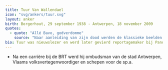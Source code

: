 ```yaml
---
title: Tuur Van Wallendael
icon: "svg/ankers/tuur.svg"
layout: anker
birth: Borgerhout, 29 september 1938 - Antwerpen, 18 november 2009
quotes:
  - quote: "Allé Bavo, godverdomme"
    source: "Naar aanleiding van zijn dood werden de klassieke beelden te zien waarop Van Wallendael te zien is op het strand van Zeebrugge, scheldend op collega Bavo Claes."
bio: Tuur was nieuwslezer en werd later gevierd reportagemaker bij Panorama.
---
```


*  Na een carrière bij de BRT werd hij ombudsman van de stad Antwerpen, Vlaams volksvertegenwoordiger en schepen voor de sp.a.
